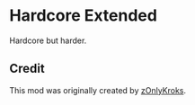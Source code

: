 # Hardcore Extended
Hardcore but harder.

## Credit
This mod was originally created by [zOnlyKroks](https://github.com/zOnlyKroks).
